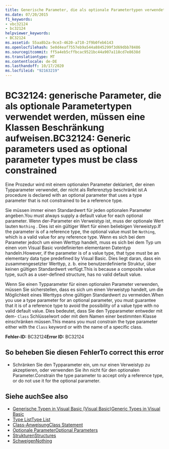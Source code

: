 ```yaml
---
title: Generische Parameter, die als optionale Parametertypen verwendet werden, müssen eine Klassenbeschränkung aufweisen.
ms.date: 07/20/2015
f1_keywords:
- vbc32124
- bc32124
helpviewer_keywords:
- BC32124
ms.assetid: 55aa8b2a-9ce3-4620-a710-2f9b0feb6143
ms.openlocfilehash: 5e0d4eaf7557eb9a544a8845299f3d69dbb78486
ms.sourcegitcommit: ff5a4eb5cffbcac9521bc44a907a118cd7e8638d
ms.translationtype: MT
ms.contentlocale: de-DE
ms.lasthandoff: 10/17/2020
ms.locfileid: "92163219"
---
```

# <a name="bc32124-generic-parameters-used-as-optional-parameter-types-must-be-class-constrained"></a><span data-ttu-id="20d49-102">BC32124: generische Parameter, die als optionale Parametertypen verwendet werden, müssen eine Klassen Beschränkung aufweisen.</span><span class="sxs-lookup"><span data-stu-id="20d49-102">BC32124: Generic parameters used as optional parameter types must be class constrained</span></span>

<span data-ttu-id="20d49-103">Eine Prozedur wird mit einem optionalen Parameter deklariert, der einen Typparameter verwendet, der nicht als Referenztyp beschränkt ist.</span><span class="sxs-lookup"><span data-stu-id="20d49-103">A procedure is declared with an optional parameter that uses a type parameter that is not constrained to be a reference type.</span></span>

 <span data-ttu-id="20d49-104">Sie müssen immer einen Standardwert für jeden optionalen Parameter angeben.</span><span class="sxs-lookup"><span data-stu-id="20d49-104">You must always supply a default value for each optional parameter.</span></span> <span data-ttu-id="20d49-105">Wenn der-Parameter ein Verweistyp ist, muss der optionale Wert lauten `Nothing` . Dies ist ein gültiger Wert für einen beliebigen Verweistyp.</span><span class="sxs-lookup"><span data-stu-id="20d49-105">If the parameter is of a reference type, the optional value must be `Nothing`, which is a valid value for any reference type.</span></span> <span data-ttu-id="20d49-106">Wenn es sich bei dem Parameter jedoch um einen Werttyp handelt, muss es sich bei dem Typ um einen vom Visual Basic vordefinierten elementaren Datentyp handeln.</span><span class="sxs-lookup"><span data-stu-id="20d49-106">However, if the parameter is of a value type, that type must be an elementary data type predefined by Visual Basic.</span></span> <span data-ttu-id="20d49-107">Dies liegt daran, dass ein zusammengesetzter Werttyp, z. b. eine benutzerdefinierte Struktur, über keinen gültigen Standardwert verfügt.</span><span class="sxs-lookup"><span data-stu-id="20d49-107">This is because a composite value type, such as a user-defined structure, has no valid default value.</span></span>

 <span data-ttu-id="20d49-108">Wenn Sie einen Typparameter für einen optionalen Parameter verwenden, müssen Sie sicherstellen, dass es sich um einen Verweistyp handelt, um die Möglichkeit eines Werttyps ohne gültigen Standardwert zu vermeiden.</span><span class="sxs-lookup"><span data-stu-id="20d49-108">When you use a type parameter for an optional parameter, you must guarantee that it is of a reference type to avoid the possibility of a value type with no valid default value.</span></span> <span data-ttu-id="20d49-109">Dies bedeutet, dass Sie den Typparameter entweder mit dem- `Class` Schlüsselwort oder mit dem Namen einer bestimmten Klasse einschränken müssen.</span><span class="sxs-lookup"><span data-stu-id="20d49-109">This means you must constrain the type parameter either with the `Class` keyword or with the name of a specific class.</span></span>

 <span data-ttu-id="20d49-110">**Fehler-ID:** BC32124</span><span class="sxs-lookup"><span data-stu-id="20d49-110">**Error ID:** BC32124</span></span>

## <a name="to-correct-this-error"></a><span data-ttu-id="20d49-111">So beheben Sie diesen Fehler</span><span class="sxs-lookup"><span data-stu-id="20d49-111">To correct this error</span></span>

- <span data-ttu-id="20d49-112">Schränken Sie den Typparameter ein, um nur einen Verweistyp zu akzeptieren, oder verwenden Sie ihn nicht für den optionalen Parameter.</span><span class="sxs-lookup"><span data-stu-id="20d49-112">Constrain the type parameter to accept only a reference type, or do not use it for the optional parameter.</span></span>

## <a name="see-also"></a><span data-ttu-id="20d49-113">Siehe auch</span><span class="sxs-lookup"><span data-stu-id="20d49-113">See also</span></span>

- [<span data-ttu-id="20d49-114">Generische Typen in Visual Basic (Visual Basic)</span><span class="sxs-lookup"><span data-stu-id="20d49-114">Generic Types in Visual Basic</span></span>](../../programming-guide/language-features/data-types/generic-types.md)
- [<span data-ttu-id="20d49-115">Type List</span><span class="sxs-lookup"><span data-stu-id="20d49-115">Type List</span></span>](../statements/type-list.md)
- [<span data-ttu-id="20d49-116">Class-Anweisung</span><span class="sxs-lookup"><span data-stu-id="20d49-116">Class Statement</span></span>](../statements/class-statement.md)
- [<span data-ttu-id="20d49-117">Optionale Parameter</span><span class="sxs-lookup"><span data-stu-id="20d49-117">Optional Parameters</span></span>](../../programming-guide/language-features/procedures/optional-parameters.md)
- [<span data-ttu-id="20d49-118">Strukturen</span><span class="sxs-lookup"><span data-stu-id="20d49-118">Structures</span></span>](../../programming-guide/language-features/data-types/structures.md)
- [<span data-ttu-id="20d49-119">Schweigen</span><span class="sxs-lookup"><span data-stu-id="20d49-119">Nothing</span></span>](../nothing.md)

